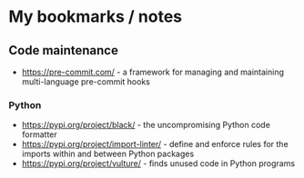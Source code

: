# My bookmarks / notes

## Code maintenance
* https://pre-commit.com/ - a framework for managing and maintaining multi-language pre-commit hooks

### Python


* https://pypi.org/project/black/ - the uncompromising Python code formatter
* https://pypi.org/project/import-linter/ - define and enforce rules for the imports within and between Python packages
* https://pypi.org/project/vulture/ - finds unused code in Python programs

